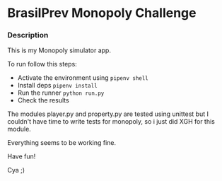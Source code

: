 # BrasilPrev Monopoly Challenge

### Description

This is my Monopoly simulator app.

To run follow this steps:
- Activate the environment using `pipenv shell`
- Install deps `pipenv install`
- Run the runner `python run.py`
- Check the results

The modules player.py and property.py are tested using unittest but I couldn't have time to write tests for monopoly, so i just did XGH for this module.

Everything seems to be working fine.

Have fun!

Cya ;)
